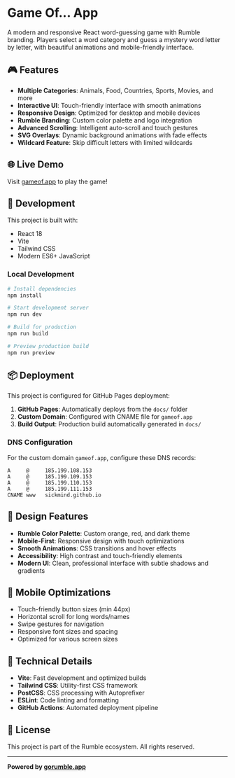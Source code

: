 # Game Of... App

A modern and responsive React word-guessing game with Rumble branding. Players select a word category and guess a mystery word letter by letter, with beautiful animations and mobile-friendly interface.

## 🎮 Features

- **Multiple Categories**: Animals, Food, Countries, Sports, Movies, and more
- **Interactive UI**: Touch-friendly interface with smooth animations
- **Responsive Design**: Optimized for desktop and mobile devices
- **Rumble Branding**: Custom color palette and logo integration
- **Advanced Scrolling**: Intelligent auto-scroll and touch gestures
- **SVG Overlays**: Dynamic background animations with fade effects
- **Wildcard Feature**: Skip difficult letters with limited wildcards

## 🌐 Live Demo

Visit [gameof.app](https://gameof.app) to play the game!

## 🚀 Development

This project is built with:
- React 18
- Vite
- Tailwind CSS
- Modern ES6+ JavaScript

### Local Development

```bash
# Install dependencies
npm install

# Start development server
npm run dev

# Build for production
npm run build

# Preview production build
npm run preview
```

## 📦 Deployment

This project is configured for GitHub Pages deployment:

1. **GitHub Pages**: Automatically deploys from the `docs/` folder
2. **Custom Domain**: Configured with CNAME file for `gameof.app`
3. **Build Output**: Production build automatically generated in `docs/`

### DNS Configuration

For the custom domain `gameof.app`, configure these DNS records:

```
A     @     185.199.108.153
A     @     185.199.109.153
A     @     185.199.110.153
A     @     185.199.111.153
CNAME www   sickmind.github.io
```

## 🎨 Design Features

- **Rumble Color Palette**: Custom orange, red, and dark theme
- **Mobile-First**: Responsive design with touch optimizations
- **Smooth Animations**: CSS transitions and hover effects
- **Accessibility**: High contrast and touch-friendly elements
- **Modern UI**: Clean, professional interface with subtle shadows and gradients

## 📱 Mobile Optimizations

- Touch-friendly button sizes (min 44px)
- Horizontal scroll for long words/names
- Swipe gestures for navigation
- Responsive font sizes and spacing
- Optimized for various screen sizes

## 🔧 Technical Details

- **Vite**: Fast development and optimized builds
- **Tailwind CSS**: Utility-first CSS framework
- **PostCSS**: CSS processing with Autoprefixer
- **ESLint**: Code linting and formatting
- **GitHub Actions**: Automated deployment pipeline

## 📄 License

This project is part of the Rumble ecosystem. All rights reserved.

---

**Powered by [gorumble.app](https://gorumble.app)**
